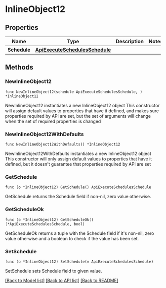 # InlineObject12

## Properties

Name | Type | Description | Notes
------------ | ------------- | ------------- | -------------
**Schedule** | [**ApiExecuteSchedulesSchedule**](_api_execute_schedules_schedule.md) |  | 

## Methods

### NewInlineObject12

`func NewInlineObject12(schedule ApiExecuteSchedulesSchedule, ) *InlineObject12`

NewInlineObject12 instantiates a new InlineObject12 object
This constructor will assign default values to properties that have it defined,
and makes sure properties required by API are set, but the set of arguments
will change when the set of required properties is changed

### NewInlineObject12WithDefaults

`func NewInlineObject12WithDefaults() *InlineObject12`

NewInlineObject12WithDefaults instantiates a new InlineObject12 object
This constructor will only assign default values to properties that have it defined,
but it doesn't guarantee that properties required by API are set

### GetSchedule

`func (o *InlineObject12) GetSchedule() ApiExecuteSchedulesSchedule`

GetSchedule returns the Schedule field if non-nil, zero value otherwise.

### GetScheduleOk

`func (o *InlineObject12) GetScheduleOk() (*ApiExecuteSchedulesSchedule, bool)`

GetScheduleOk returns a tuple with the Schedule field if it's non-nil, zero value otherwise
and a boolean to check if the value has been set.

### SetSchedule

`func (o *InlineObject12) SetSchedule(v ApiExecuteSchedulesSchedule)`

SetSchedule sets Schedule field to given value.



[[Back to Model list]](../README.md#documentation-for-models) [[Back to API list]](../README.md#documentation-for-api-endpoints) [[Back to README]](../README.md)


